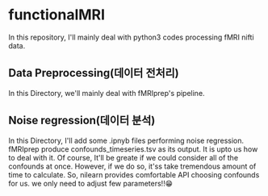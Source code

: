 # functionalMRI

In this repository, I'll mainly deal with python3 codes processing fMRI nifti data.

## Data Preprocessing(데이터 전처리)

In this Directory, we'll mainly deal with fMRIprep's pipeline.

## Noise regression(데이터 분석)

In this Directory, I'll add some .ipnyb files performing noise regression. fMRIprep produce confounds_timeseries.tsv as its output. It is upto us how to deal with it.
Of course, It'll be greate if we could consider all of the confounds at once. However, if we do so, it'ss take tremendous amount of time to calculate. So, nilearn provides comfortable API choosing confounds for us. we only need to adjust few parameters!!😁
